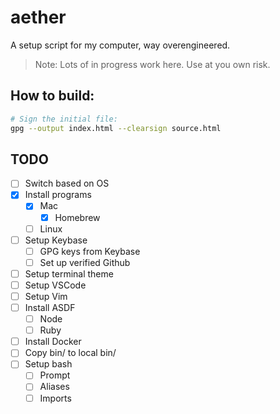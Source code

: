 # aether

A setup script for my computer, way overengineered.

> Note: Lots of in progress work here. Use at you own risk.

## How to build:

```bash
# Sign the initial file:
gpg --output index.html --clearsign source.html
```

## TODO

- [ ] Switch based on OS
- [x] Install programs
  - [x] Mac
    - [x] Homebrew
  - [ ] Linux
- [ ] Setup Keybase
  - [ ] GPG keys from Keybase
  - [ ] Set up verified Github
- [ ] Setup terminal theme
- [ ] Setup VSCode
- [ ] Setup Vim
- [ ] Install ASDF
  - [ ] Node
  - [ ] Ruby
- [ ] Install Docker
- [ ] Copy bin/ to local bin/
- [ ] Setup bash
  - [ ] Prompt
  - [ ] Aliases
  - [ ] Imports
